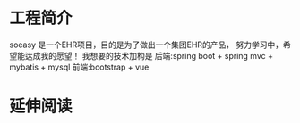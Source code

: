 # 工程简介
soeasy 是一个EHR项目，目的是为了做出一个集团EHR的产品，
努力学习中，希望能达成我的愿望！
我想要的技术加构是 后端:spring boot + spring mvc + mybatis + mysql
                前端:bootstrap + vue 


# 延伸阅读

